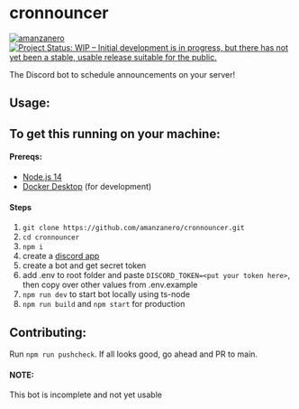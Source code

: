 # cronnouncer

[![amanzanero](https://circleci.com/gh/amanzanero/cronnouncer.svg?style=shield&circle-token=6a151431cce03f815aab981b640852910bc58991)](https://circleci.com/gh/amanzanero/cronnouncer)
[![Project Status: WIP – Initial development is in progress, but there has not yet been a stable, usable release suitable for the public.](https://www.repostatus.org/badges/latest/wip.svg)](https://www.repostatus.org/#wip)

The Discord bot to schedule announcements on your server!

## Usage:

## To get this running on your machine:

#### Prereqs:

* [Node.js 14](https://nodejs.org/en/download/releases/)
* [Docker Desktop](https://www.docker.com/products/docker-desktop) (for development)

#### Steps

1. `git clone https://github.com/amanzanero/cronnouncer.git`
2. `cd cronnouncer`
3. `npm i`
4. create a [discord app](https://discord.com/developers/applications)
5. create a bot and get secret token
6. add .env to root folder and paste `DISCORD_TOKEN=<put your token here>`, then copy over other values from
   .env.example
7. `npm run dev` to start bot locally using ts-node
8. `npm run build` and `npm start` for production

## Contributing:

Run `npm run pushcheck`. If all looks good, go ahead and PR to main.

#### NOTE:

This bot is incomplete and not yet usable

